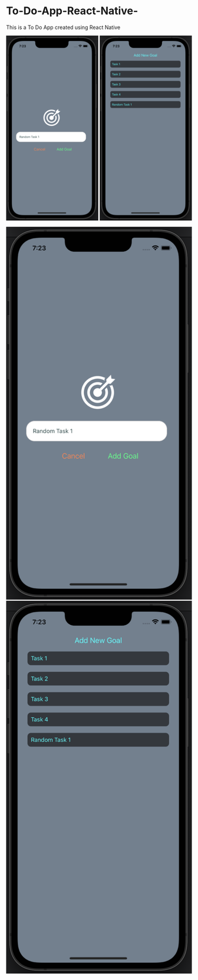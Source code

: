 # To-Do-App-React-Native-
This is a To Do App created using React Native

<img 
  src="./assets/main.png"
  alt="Alt text"
  title="Optional title"
  style="display: inline-block; margin: 0 auto; height: 500px"> <img 
  src="./assets/tasks.png"
  alt="Alt text"
  title="Optional title"
  style="display: inline-block; margin: 0 auto; height: 500px">

![Main](./assets/main.png) ![Tasks](./assets/tasks.png)
